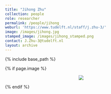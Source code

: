```yaml
---
title: "Jihong Zhu"
collection: people
role: researcher
permalink: /people/jihong
weburl: 'https://www.tudelft.nl/staff/j.zhu-3/'
image: /images/jihong.jpg
stamped_image: /images/jihong_stamped.png
contact: J.Zhu-3@tudelft.nl
layout: archive
---
```

{% include base_path %}

{% if page.image %}
<p align="center"><img src="page.image"/> </p>
{% endif %}